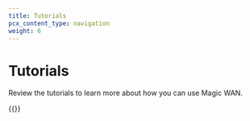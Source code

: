 ```yaml
---
title: Tutorials
pcx_content_type: navigation
weight: 6
---
```


# Tutorials

Review the tutorials to learn more about how you can use Magic WAN.

{{<directory-listing>}}
